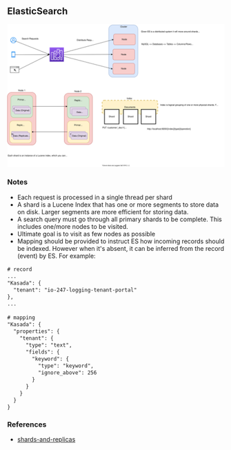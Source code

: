 ## ElasticSearch

![elastic-search-arch](./elastic-search-arch.svg)

### Notes

- Each request is processed in a single thread per shard
- A shard is a Lucene Index that has one or more segments to store data on disk. Larger segments are more efficient for storing data.
- A search query must go through all primary shards to be complete. This includes one/more nodes to be visited.
- Ultimate goal is to visit as few nodes as possible
- Mapping should be provided to instruct ES how incoming records should be indexed. However when it's absent, it can be inferred from the record (event) by ES. For example:

```
# record
...
"Kasada": {
  "tenant": "io-247-logging-tenant-portal"
},
...

# mapping
"Kasada": {
  "properties": {
    "tenant": {
      "type": "text",
      "fields": {
        "keyword": {
          "type": "keyword",
          "ignore_above": 256
        }
      }
    }
  }
}
```

### References

- [shards-and-replicas](https://stackoverflow.com/questions/15694724/shards-and-replicas-in-elasticsearch)
